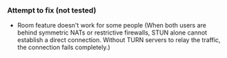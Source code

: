 ### Attempt to fix (not tested)
- Room feature doesn't work for some people (When both users are behind symmetric NATs or restrictive firewalls, STUN alone cannot establish a direct
  connection. Without TURN servers to relay the traffic, the connection fails completely.)